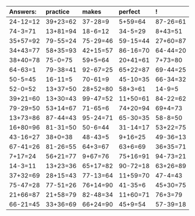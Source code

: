 | Answers: | practice | makes | perfect | ! |
| :--- | :--- | :--- | :--- | :--- |
| 24-12=12 | 39+23=62 | 37-28=9 | 5+59=64 | 87-26=61 | 
| 74-3=71 | 13+81=94 | 18-6=12 | 34-5=29 | 8+43=51 | 
| 35+57=92 | 79-55=24 | 75-29=46 | 59-15=44 | 27+60=87 | 
| 34+43=77 | 58+35=93 | 42+15=57 | 86-16=70 | 64-44=20 | 
| 38+40=78 | 75-0=75 | 59+5=64 | 20+41=61 | 7+73=80 | 
| 64-63=1 | 79-38=41 | 92-67=25 | 65+22=87 | 69-44=25 | 
| 50-5=45 | 16-11=5 | 70-61=9 | 45-10=35 | 66-34=32 | 
| 52-0=52 | 13+37=50 | 28+52=80 | 58+3=61 | 14-9=5 | 
| 39+21=60 | 13+30=43 | 99-47=52 | 11+50=61 | 84-22=62 | 
| 79-29=50 | 53+14=67 | 71-65=6 | 74+20=94 | 69+4=73 | 
| 13+73=86 | 87-44=43 | 95-24=71 | 65-30=35 | 58-8=50 | 
| 16+80=96 | 81-31=50 | 50-6=44 | 31-14=17 | 53+22=75 | 
| 43-16=27 | 38+0=38 | 48-43=5 | 9+16=25 | 49-36=13 | 
| 67-41=26 | 81-26=55 | 64+3=67 | 63+6=69 | 36+35=71 | 
| 7+17=24 | 56+21=77 | 9+67=76 | 75+16=91 | 94-73=21 | 
| 14-3=11 | 13+23=36 | 65+17=82 | 90-72=18 | 63+26=89 | 
| 37+32=69 | 28+15=43 | 77-13=64 | 11+59=70 | 47-4=43 | 
| 75-47=28 | 77-51=26 | 76+14=90 | 41-35=6 | 45+30=75 | 
| 21+66=87 | 21+58=79 | 82-48=34 | 11+60=71 | 76+3=79 | 
| 66-21=45 | 33+36=69 | 66+24=90 | 45+9=54 | 57-39=18 | 
